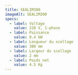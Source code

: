 ```yaml
---
title: SEALIM300
imageAlt: SEALIM300
specs:
  - label: Voltage
    value: 220 V, 1-phase
  - label: Puissance
    value: 0.4 kW
  - label: Longueur du scellage
    value: 300 mm
  - label: Largeur du scellage
    value: 2 mm
  - label: Poids net
    value: 4.5 Kg
---
```


